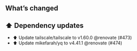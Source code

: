## What’s changed
## ⬆️ Dependency updates

- ⬆️ Update tailscale/tailscale to v1.60.0 @renovate (#473)
- ⬆️ Update mikefarah/yq to v4.41.1 @renovate (#474)

